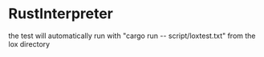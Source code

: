 # RustInterpreter

the test will automatically run with "cargo run -- script/loxtest.txt" from the lox directory